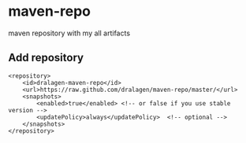 maven-repo
==========

maven repository with my all artifacts

Add repository
--------------

```
<repository>
    <id>dralagen-maven-repo</id>
    <url>https://raw.github.com/dralagen/maven-repo/master/</url>
    <snapshots>
        <enabled>true</enabled> <!-- or false if you use stable version -->
        <updatePolicy>always</updatePolicy>  <!-- optional -->
    </snapshots>
</repository>
```

